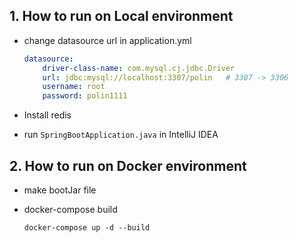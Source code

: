 ## 1. How to run on Local environment

- change datasource url in application.yml

    ```yaml
    datasource:
        driver-class-name: com.mysql.cj.jdbc.Driver
        url: jdbc:mysql://localhost:3307/polin   # 3307 -> 3306
        username: root
        password: polin1111
    ```

- Install redis
- run `SpringBootApplication.java` in IntelliJ IDEA

## 2. How to run on Docker environment

- make bootJar file

- docker-compose build

    ```
    docker-compose up -d --build
    ```
